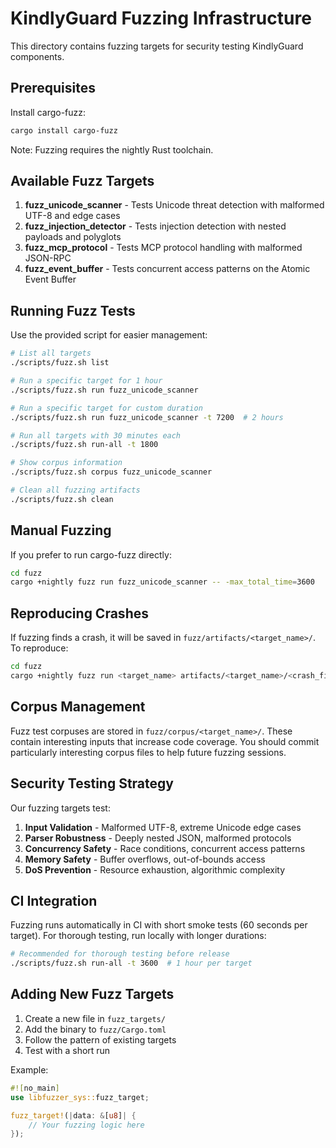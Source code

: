# KindlyGuard Fuzzing Infrastructure

This directory contains fuzzing targets for security testing KindlyGuard components.

## Prerequisites

Install cargo-fuzz:
```bash
cargo install cargo-fuzz
```

Note: Fuzzing requires the nightly Rust toolchain.

## Available Fuzz Targets

1. **fuzz_unicode_scanner** - Tests Unicode threat detection with malformed UTF-8 and edge cases
2. **fuzz_injection_detector** - Tests injection detection with nested payloads and polyglots
3. **fuzz_mcp_protocol** - Tests MCP protocol handling with malformed JSON-RPC
4. **fuzz_event_buffer** - Tests concurrent access patterns on the Atomic Event Buffer

## Running Fuzz Tests

Use the provided script for easier management:

```bash
# List all targets
./scripts/fuzz.sh list

# Run a specific target for 1 hour
./scripts/fuzz.sh run fuzz_unicode_scanner

# Run a specific target for custom duration
./scripts/fuzz.sh run fuzz_unicode_scanner -t 7200  # 2 hours

# Run all targets with 30 minutes each
./scripts/fuzz.sh run-all -t 1800

# Show corpus information
./scripts/fuzz.sh corpus fuzz_unicode_scanner

# Clean all fuzzing artifacts
./scripts/fuzz.sh clean
```

## Manual Fuzzing

If you prefer to run cargo-fuzz directly:

```bash
cd fuzz
cargo +nightly fuzz run fuzz_unicode_scanner -- -max_total_time=3600
```

## Reproducing Crashes

If fuzzing finds a crash, it will be saved in `fuzz/artifacts/<target_name>/`. To reproduce:

```bash
cd fuzz
cargo +nightly fuzz run <target_name> artifacts/<target_name>/<crash_file>
```

## Corpus Management

Fuzz test corpuses are stored in `fuzz/corpus/<target_name>/`. These contain interesting inputs that increase code coverage. You should commit particularly interesting corpus files to help future fuzzing sessions.

## Security Testing Strategy

Our fuzzing targets test:

1. **Input Validation** - Malformed UTF-8, extreme Unicode edge cases
2. **Parser Robustness** - Deeply nested JSON, malformed protocols
3. **Concurrency Safety** - Race conditions, concurrent access patterns
4. **Memory Safety** - Buffer overflows, out-of-bounds access
5. **DoS Prevention** - Resource exhaustion, algorithmic complexity

## CI Integration

Fuzzing runs automatically in CI with short smoke tests (60 seconds per target). For thorough testing, run locally with longer durations:

```bash
# Recommended for thorough testing before release
./scripts/fuzz.sh run-all -t 3600  # 1 hour per target
```

## Adding New Fuzz Targets

1. Create a new file in `fuzz_targets/`
2. Add the binary to `fuzz/Cargo.toml`
3. Follow the pattern of existing targets
4. Test with a short run

Example:
```rust
#![no_main]
use libfuzzer_sys::fuzz_target;

fuzz_target!(|data: &[u8]| {
    // Your fuzzing logic here
});
```